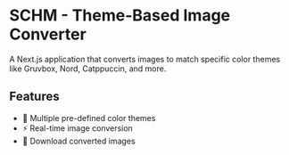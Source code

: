 # SCHM - Theme-Based Image Converter

A Next.js application that converts images to match specific color themes like Gruvbox, Nord, Catppuccin, and more.

## Features

- 🎨 Multiple pre-defined color themes
- ⚡ Real-time image conversion
- 💾 Download converted images
